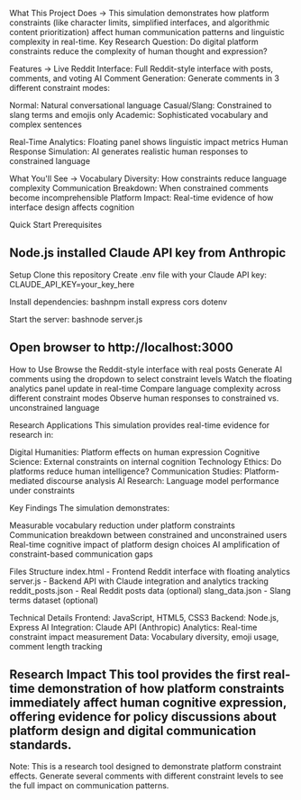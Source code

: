 What This Project Does ->
 This simulation demonstrates how platform constraints (like character limits, simplified interfaces, and algorithmic content prioritization) affect human communication patterns and linguistic complexity in real-time.
Key Research Question: Do digital platform constraints reduce the complexity of human thought and expression?

Features ->
Live Reddit Interface: Full Reddit-style interface with posts, comments, and voting
AI Comment Generation: Generate comments in 3 different constraint modes:

Normal: Natural conversational language
Casual/Slang: Constrained to slang terms and emojis only
Academic: Sophisticated vocabulary and complex sentences


Real-Time Analytics: Floating panel shows linguistic impact metrics
Human Response Simulation: AI generates realistic human responses to constrained language

What You'll See ->
Vocabulary Diversity: How constraints reduce language complexity
Communication Breakdown: When constrained comments become incomprehensible
Platform Impact: Real-time evidence of how interface design affects cognition

Quick Start
Prerequisites

Node.js installed
Claude API key from Anthropic
-----
Setup
Clone this repository
Create .env file with your Claude API key:
CLAUDE_API_KEY=your_key_here

Install dependencies:
bashnpm install express cors dotenv

Start the server:
bashnode server.js

Open browser to http://localhost:3000
---------

How to Use
Browse the Reddit-style interface with real posts
Generate AI comments using the dropdown to select constraint levels
Watch the floating analytics panel update in real-time
Compare language complexity across different constraint modes
Observe human responses to constrained vs. unconstrained language

Research Applications
This simulation provides real-time evidence for research in:

Digital Humanities: Platform effects on human expression
Cognitive Science: External constraints on internal cognition
Technology Ethics: Do platforms reduce human intelligence?
Communication Studies: Platform-mediated discourse analysis
AI Research: Language model performance under constraints

Key Findings
The simulation demonstrates:

Measurable vocabulary reduction under platform constraints
Communication breakdown between constrained and unconstrained users
Real-time cognitive impact of platform design choices
AI amplification of constraint-based communication gaps

Files Structure
index.html - Frontend Reddit interface with floating analytics
server.js - Backend API with Claude integration and analytics tracking
reddit_posts.json - Real Reddit posts data (optional)
slang_data.json - Slang terms dataset (optional)

Technical Details
Frontend:  JavaScript, HTML5, CSS3
Backend: Node.js, Express
AI Integration: Claude API (Anthropic)
Analytics: Real-time constraint impact measurement
Data: Vocabulary diversity, emoji usage, comment length tracking

Research Impact
This tool provides the first real-time demonstration of how platform constraints immediately affect human cognitive expression, offering evidence for policy discussions about platform design and digital communication standards.
-----------------------
Note: This is a research tool designed to demonstrate platform constraint effects. Generate several comments with different constraint levels to see the full impact on communication patterns.
